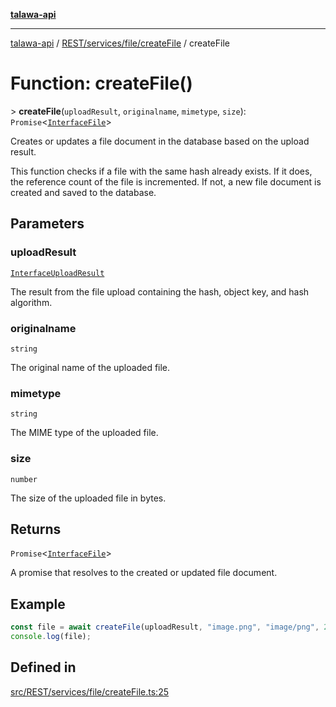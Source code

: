 [**talawa-api**](../../../../../README.md)

***

[talawa-api](../../../../../modules.md) / [REST/services/file/createFile](../README.md) / createFile

# Function: createFile()

\> **createFile**(`uploadResult`, `originalname`, `mimetype`, `size`): `Promise`\<[`InterfaceFile`](../../../../../models/File/interfaces/InterfaceFile.md)\>

Creates or updates a file document in the database based on the upload result.

This function checks if a file with the same hash already exists. If it does, the reference count of the file is incremented.
If not, a new file document is created and saved to the database.

## Parameters

### uploadResult

[`InterfaceUploadResult`](../../../minio/interfaces/InterfaceUploadResult.md)

The result from the file upload containing the hash, object key, and hash algorithm.

### originalname

`string`

The original name of the uploaded file.

### mimetype

`string`

The MIME type of the uploaded file.

### size

`number`

The size of the uploaded file in bytes.

## Returns

`Promise`\<[`InterfaceFile`](../../../../../models/File/interfaces/InterfaceFile.md)\>

A promise that resolves to the created or updated file document.

## Example

```typescript
const file = await createFile(uploadResult, "image.png", "image/png", 2048);
console.log(file);
```

## Defined in

[src/REST/services/file/createFile.ts:25](https://github.com/PalisadoesFoundation/talawa-api/blob/4b5c74fd36bcfc2e36f3a06b67d517e865c188be/src/REST/services/file/createFile.ts#L25)
